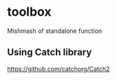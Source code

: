 # toolbox
Mishmash of standalone function

## Using Catch library 
https://github.com/catchorg/Catch2
